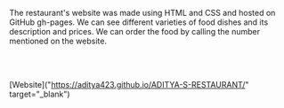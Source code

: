 
The restaurant's website was made using HTML and CSS and hosted on GitHub gh-pages. We can see different varieties of food dishes and its description and prices. We can order the food by calling the number mentioned on the website.

<br><br>

[Website]("https://aditya423.github.io/ADITYA-S-RESTAURANT/" target="_blank")
